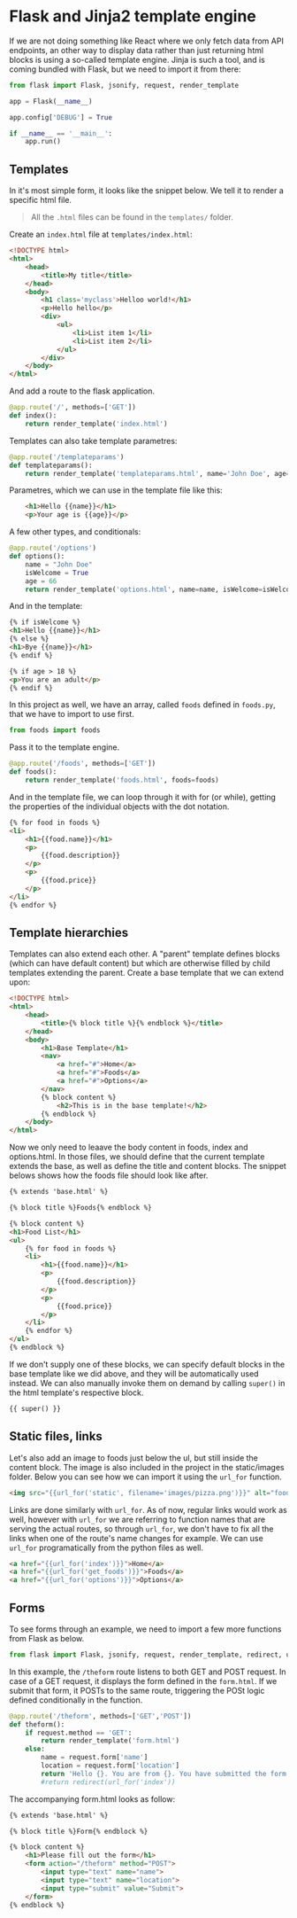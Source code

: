 # Flask and Jinja2 template engine

If we are not doing something like React where we only fetch data from API endpoints, an other way to display data rather than just returning html blocks is using a so-called template engine.
Jinja is such a tool, and is coming bundled with Flask, but we need to import it from there:

```python
from flask import Flask, jsonify, request, render_template

app = Flask(__name__)

app.config['DEBUG'] = True

if __name__ == '__main__':
    app.run()
```
## Templates

In it's most simple form, it looks like the snippet below. We tell it to render a specific html file.

> All the `.html` files can be found in the `templates/` folder.

Create an `index.html` file at `templates/index.html`:

```html
<!DOCTYPE html>
<html>
    <head>
        <title>My title</title>
    </head>
    <body>
        <h1 class='myclass'>Helloo world!</h1>
        <p>Hello hello</p>
        <div>
            <ul>
                <li>List item 1</li>
                <li>List item 2</li>
            </ul>
        </div>
    </body>
</html>
```

And add a route to the flask application.

```python
@app.route('/', methods=['GET'])
def index():
    return render_template('index.html')
```

Templates can also take template parametres:

```python
@app.route('/templateparams')
def templateparams():
    return render_template('templateparams.html', name='John Doe', age=20)
```

Parametres, which we can use in the template file like this:

```html
    <h1>Hello {{name}}</h1>
    <p>Your age is {{age}}</p>
```

A few other types, and conditionals:

```python
@app.route('/options')
def options():
    name = "John Doe"
    isWelcome = True
    age = 66
    return render_template('options.html', name=name, isWelcome=isWelcome, age=age)
```

And in the template:

```html
{% if isWelcome %}
<h1>Hello {{name}}</h1>
{% else %}
<h1>Bye {{name}}</h1>
{% endif %}

{% if age > 18 %}
<p>You are an adult</p>
{% endif %}
```

In this project as well, we have an array, called `foods` defined in `foods.py`, that we have to import to use first.

```python
from foods import foods
```

Pass it to the template engine.

```python
@app.route('/foods', methods=['GET'])
def foods():
    return render_template('foods.html', foods=foods)
```

And in the template file, we can loop through it with for (or while), getting the properties of the individual objects with the dot notation.

```html
{% for food in foods %}
<li>
    <h1>{{food.name}}</h1>
    <p>
        {{food.description}}
    </p>
    <p>
        {{food.price}}
    </p>
</li>
{% endfor %}
```

## Template hierarchies

Templates can also extend each other. 
A "parent" template defines blocks (which can have default content) but which are otherwise filled by child templates extending the parent.
Create a base template that we can extend upon:

```html
<!DOCTYPE html>
<html>
    <head>
        <title>{% block title %}{% endblock %}</title>
    </head>
    <body>
        <h1>Base Template</h1>
        <nav>
            <a href="#">Home</a>
            <a href="#">Foods</a>
            <a href="#">Options</a>
        </nav>
        {% block content %}
            <h2>This is in the base template!</h2>
        {% endblock %}
    </body>
</html>
```

Now we only need to leaave the body content in foods, index and options.html.
In those files, we should define that the current template extends the base, as well as define the title and content blocks.
The snippet belows shows how the foods file should look like after.

```html
{% extends 'base.html' %}

{% block title %}Foods{% endblock %}

{% block content %}
<h1>Food List</h1>
<ul>
    {% for food in foods %}
    <li>
        <h1>{{food.name}}</h1>
        <p>
            {{food.description}}
        </p>
        <p>
            {{food.price}}
        </p>
    </li>
    {% endfor %}
</ul>
{% endblock %}
```

If we don't supply one of these blocks, we can specify default blocks in the base template like we did above, and they will be automatically used instead.
We can also manually invoke them on demand by calling `super()` in the html template's respective block.

```html
{{ super() }}
```

## Static files, links

Let's also add an image to foods just below the ul, but still inside the content block. The image is also included in the project in the static/images folder. Below you can see how we can import it using the `url_for` function.

```html
<img src="{{url_for('static', filename='images/pizza.png')}}" alt="food">
```

Links are done similarly with `url_for`. As of now, regular links would work as well, however with `url_for` we are referring to function names that are serving the actual routes, so through `url_for`, 
we don't have to fix all the links when one of the route's name changes for example. We can use `url_for` programatically from the python files as well.

```html
<a href="{{url_for('index')}}">Home</a>
<a href="{{url_for('get_foods')}}">Foods</a>
<a href="{{url_for('options')}}">Options</a>
```

## Forms

To see forms through an example, we need to import a few more functions from Flask as below.

```python
from flask import Flask, jsonify, request, render_template, redirect, url_for
```

In this example, the `/theform` route listens to both GET and POST request. In case of a GET request, it displays the form defined in the `form.html`. If we submit that form, it POSTs to the same route, triggering the POSt logic defined conditionally in the function.

```python
@app.route('/theform', methods=['GET','POST'])
def theform():
    if request.method == 'GET':
        return render_template('form.html')
    else:
        name = request.form['name']
        location = request.form['location']
        return 'Hello {}. You are from {}. You have submitted the form successfully!'.format(name, location)
        #return redirect(url_for('index'))
```

The accompanying form.html looks as follow:

```html
{% extends 'base.html' %}

{% block title %}Form{% endblock %}

{% block content %}
    <h1>Please fill out the form</h1>
    <form action="/theform" method="POST">
        <input type="text" name="name">
        <input type="text" name="location">
        <input type="submit" value="Submit">
    </form>
{% endblock %}
```